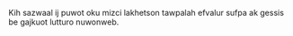 Kih sazwaal ij puwot oku mizci lakhetson tawpalah efvalur sufpa ak gessis be gajkuot lutturo nuwonweb.